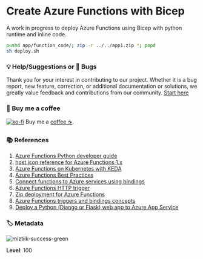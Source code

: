 # Create Azure Functions with Bicep

A work in progress to deploy Azure Functions using Bicep with python runtime and inline code.

```bash
pushd app/function_code/; zip -r ../../app1.zip *; popd
sh deploy.sh
```


### 💡 Help/Suggestions or 🐛 Bugs

Thank you for your interest in contributing to our project. Whether it is a bug report, new feature, correction, or additional documentation or solutions, we greatly value feedback and contributions from our community. [Start here](/issues)

### 👋 Buy me a coffee

[![ko-fi](https://www.ko-fi.com/img/githubbutton_sm.svg)](https://ko-fi.com/Q5Q41QDGK) Buy me a [coffee ☕][900].

### 📚 References


1. [Azure Functions Python developer guide][1]
1. [host.json reference for Azure Functions 1.x][2]
1. [Azure Functions on Kubernetes with KEDA][3]
1. [Azure Functions Best Practices][4]
1. [Connect functions to Azure services using bindings][5]
1. [Azure Functions HTTP trigger][6]
1. [Zip deployment for Azure Functions][7]
1. [Azure Functions triggers and bindings concepts][8]
1. [Deploy a Python (Django or Flask) web app to Azure App Service][9]


[1]: https://learn.microsoft.com/en-us/azure/azure-functions/functions-reference-python?pivots=python-mode-configuration&tabs=asgi%2Capplication-level#triggers-and-inputs
[2]: https://learn.microsoft.com/en-us/azure/azure-functions/functions-host-json-v1?tabs=2x-durable-functions
[3]: https://learn.microsoft.com/en-us/azure/azure-functions/functions-kubernetes-keda
[4]: https://learn.microsoft.com/en-us/azure/azure-functions/functions-best-practices
[5]: https://learn.microsoft.com/en-us/azure/azure-functions/add-bindings-existing-function?tabs=python
[6]: https://learn.microsoft.com/en-us/azure/azure-functions/functions-bindings-http-webhook-trigger?tabs=python-v2%2Cin-process%2Cfunctionsv2&pivots=programming-language-python
[7]: https://learn.microsoft.com/en-us/azure/azure-functions/deployment-zip-push
[8]: https://learn.microsoft.com/en-us/azure/azure-functions/functions-triggers-bindings?tabs=python
[9]: https://learn.microsoft.com/en-us/azure/app-service/quickstart-python?tabs=flask%2Cmac-linux%2Cazure-cli%2Czip-deploy%2Cdeploy-instructions-azportal%2Cterminal-bash%2Cdeploy-instructions-zip-azcli




### 🏷️ Metadata

![miztiik-success-green](https://img.shields.io/badge/Miztiik:Automation:Level-100-green)

**Level**: 100


[100]: https://www.udemy.com/course/aws-cloud-security/?referralCode=B7F1B6C78B45ADAF77A9
[101]: https://www.udemy.com/course/aws-cloud-security-proactive-way/?referralCode=71DC542AD4481309A441
[102]: https://www.udemy.com/course/aws-cloud-development-kit-from-beginner-to-professional/?referralCode=E15D7FB64E417C547579
[103]: https://www.udemy.com/course/aws-cloudformation-basics?referralCode=93AD3B1530BC871093D6
[899]: https://www.udemy.com/user/n-kumar/
[900]: https://ko-fi.com/miztiik
[901]: https://ko-fi.com/Q5Q41QDGK